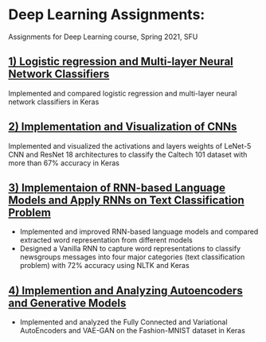 # Deep Learning Assignments:
Assignments for Deep Learning course, Spring 2021, SFU

## [1) Logistic regression and Multi-layer Neural Network Classifiers](https://github.com/Mahsa13473/Deep-Learning/tree/main/one)
Implemented and compared logistic regression and multi-layer neural network classifiers in Keras

## [2) Implementation and Visualization of CNNs](https://github.com/Mahsa13473/Deep-Learning/tree/main/two)
Implemented and visualized the activations and layers weights of LeNet-5 CNN and ResNet 18 architectures to classify the Caltech 101 dataset with more than 67% accuracy in Keras

## [3) Implementaion of RNN-based Language Models and Apply RNNs on Text Classification Problem](https://github.com/Mahsa13473/Deep-Learning/tree/main/three)
- Implemented and improved RNN-based language models and compared extracted word representation from different models
- Designed a Vanilla RNN to capture word representations to classify newsgroups messages into four major categories (text classification problem) with 72% accuracy using NLTK and Keras

## [4) Implemention and Analyzing Autoencoders and Generative Models](https://github.com/Mahsa13473/Deep-Learning/tree/main/four)
- Implemented and analyzed the Fully Connected and Variational AutoEncoders and VAE-GAN on the Fashion-MNIST dataset in Keras
